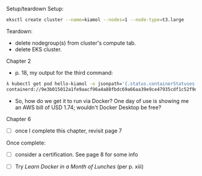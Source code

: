 Setup/teardown
Setup:
```bash
eksctl create cluster --name=kiamol --nodes=1 --node-type=t3.large
```

Teardown:
* delete nodegroup(s) from cluster's compute tab.
* delete EKS cluster.

Chapter 2
* p. 18, my output for the third command:
```bash
λ kubectl get pod hello-kiamol -o jsonpath='{.status.containerStatuses[0].containerID}'
containerd://9e3b015012a1fe9aacf96a4a88fbdc69a66aa39e9ce47935cdf1c52f9d6c2cf0
```
  * So, how do we get it to run via Docker? One day of use is showing me an AWS bill of USD 1.74; wouldn't Docker Desktop be free?

Chapter 6
- [ ] once I complete this chapter, revisit page 7

Once complete:
- [ ] consider a certification. See page 8 for some info
- [ ] Try *Learn Docker in a Month of Lunches* (per p. xiii)

